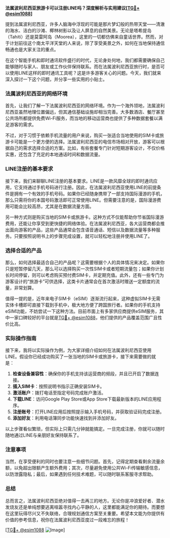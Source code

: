 **法属波利尼西亚旅游卡可以注册LINE吗？深度解析与实用建议[[TG💪+ @esim1088](https://t.me/s/esim1088)]**

提到法属波利尼西亚，许多人脑海中浮现的可能是那片梦幻般的热带天堂——清澈的海水、洁白的沙滩、椰林树影以及让人屏息的自然美景。无论是塔希提岛（Tahiti）还是莫雷阿岛（Moorea），这里的一切都仿佛来自童话世界。然而，对于计划前往这个南太平洋天堂的人来说，除了享受美景之外，如何在当地保持通信畅通也是大家关注的重点。

在这个智能手机和即时通讯软件盛行的时代，无论身处何地，我们都需要确保自己能够随时与家人、朋友或工作伙伴保持联系。而在法属波利尼西亚旅行时，是否可以使用LINE这样的即时通讯工具呢？这是许多游客关心的问题。今天，我们就来深入探讨一下这个问题，并分享一些实用的小贴士。

### 法属波利尼西亚的网络环境

首先，让我们了解一下法属波利尼西亚的网络环境。作为一个海外领地，法属波利尼西亚虽然地理位置偏远，但其通信基础设施却相当完善。大多数酒店、餐厅甚至公共场所都提供免费Wi-Fi服务，而当地的移动运营商也提供了多种数据套餐以满足游客的需求。

不过，对于习惯于依赖手机流量的用户来说，购买一张适合当地使用的SIM卡或旅游卡可能是一个更方便的选择。法属波利尼西亚的电信市场相对开放，游客可以根据自己的需求选择合适的方案。比如，有些套餐专门针对短期游客设计，不仅价格实惠，还包含了充足的本地通话时间和数据流量。

### LINE注册的基本要求

接下来，我们来聊聊LINE注册的基本要求。LINE是一款风靡全球的即时通讯应用，它支持通过手机号码进行注册。因此，在法属波利尼西亚使用LINE的前提条件是拥有一个有效的手机号码。如果你已经随身携带了一部支持国际漫游的手机，那么只需将你的本国号码激活即可正常使用LINE。但需要注意的是，国际漫游费用可能会比较高昂，尤其是在数据流量方面。

另一种方式则是购买当地的SIM卡或旅游卡。这种方式不仅能帮助你节省国际漫游费用，还能让你享受到更快捷的网络体验。在法属波利尼西亚，各大运营商都会推出面向游客的产品，这些产品通常会包含语音通话、短信以及数据流量等多种服务。只要按照说明书上的步骤完成设置，就可以轻松地注册并使用LINE了。

### 选择合适的产品

那么，如何选择最适合自己的产品呢？这需要根据个人的具体情况来决定。如果你只是短暂停留几天，那么可以选择购买一次性SIM卡或者短期流量包；如果你计划长时间停留，则可以考虑购买预付费SIM卡，并定期充值。此外，还有一些专门为游客设计的“旅游卡”可供选择，这类卡片通常会在首次激活时赠送一定额度的流量，非常划算。

值得一提的是，近年来电子SIM卡（eSIM）逐渐流行起来，这种虚拟SIM卡无需实体卡槽即可直接下载到手机中，极大地方便了跨国旅行者。如果你的手机支持eSIM功能，不妨尝试一下这种方法。目前市面上有多家供应商提供eSIM服务，其中一家口碑较好的平台就是[TG💪+ @esim1088](https://t.me/s/esim1088)，他们提供的产品覆盖范围广且性价比高。

### 实际操作指南

接下来，我将以实际操作为例，为大家详细介绍如何在法属波利尼西亚使用LINE。假设你已经成功购买了一张当地的SIM卡或旅游卡，接下来需要做的就是：

1. **检查设备兼容性**：确保你的手机支持该运营商的频段，并且已开启了数据连接。
2. **插入SIM卡**：按照说明书指示正确安装SIM卡。
3. **激活账户**：拨打电话至指定号码完成账户激活。
4. **下载LINE**：访问Google Play Store或App Store下载最新版本的LINE应用程序。
5. **注册账号**：打开LINE应用后按照提示输入手机号码，并获取验证码完成注册。
6. **添加好友**：利用电话簿同步功能快速找到并添加好友。

以上步骤看似繁琐，但实际上只需几分钟就能搞定。一旦完成注册，你就可以随时随地通过LINE与亲朋好友保持联系了。

### 注意事项

当然，在享受便利的同时也要注意一些细节问题。首先，记得定期查看剩余流量余额，以免超出限额产生额外费用；其次，尽量避免使用公共Wi-Fi传输敏感信息，以防泄露隐私；最后，如果遇到任何技术难题，可以随时联系客服寻求帮助。

### 总结

总而言之，法属波利尼西亚绝对值得一去再三的地方。无论你是冲浪爱好者、潜水发烧友还是单纯想要逃离喧嚣寻找内心平静的人，这里都能满足你的期待。而要想在这里玩得尽兴又不失联络，合理规划通信方案至关重要。希望本文能为你提供有价值的参考信息，祝你在法属波利尼西亚度过一段难忘的旅程！

[[TG💪+ @esim1088](https://t.me/s/esim1088) ![Image](https://i.postimg.cc/4NQfJmqS/Snipaste-2025-05-13-00-14-12.png)]